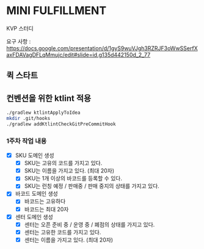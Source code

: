 # MINI FULFILLMENT

KVP 스터디

요구 사항 : https://docs.google.com/presentation/d/1gyS9wuVJgh3RZRJF3oWwSSerfXaxFDAVagDFLqMmujc/edit#slide=id.g135d442150d_2_77

## 퀵 스타트


## 컨벤션을 위한 ktlint 적용 

```sh
./gradlew ktlintApplyToIdea
mkdir .git/hooks
./gradlew addKtlintCheckGitPreCommitHook
```


### 1주차 작업 내용

- [X] SKU 도메인 생성
  - [X] SKU는 고유의 코드를 가지고 있다.
  - [X] SKU는 이름을 가지고 있다. (최대 20자)
  - [X] SKU는 1개 이상의 바코드를 등록할 수 있다.
  - [X] SKU는 런칭 예정 / 판매중 / 판매 중지의 상태를 가지고 있다.
- [X] 바코드 도메인 생성
  - [X] 바코드는 고유하다
  - [X] 바코드는 최대 20자

- [X] 센터 도메인 생성
  - [X] 센터는 오픈 준비 중 / 운영 중 / 폐점의 상태를 가지고 있다.
  - [X] 센터는 고유한 코드를 가지고 있다.
  - [X] 센터는 이름을 가지고 있다. (최대 20자)
